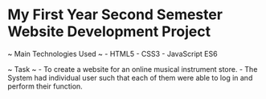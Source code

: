 # My First Year Second Semester Website Development Project

~ Main Technologies Used ~
    - HTML5
    - CSS3
    - JavaScript ES6
    
 ~ Task ~
    - To create a website for an online musical instrument store.
    - The System had individual user such that each of them were able to log in and perform their function.
